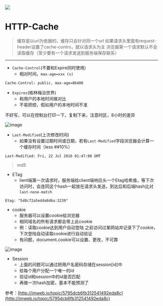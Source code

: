 [ ![](http://ojcebrwwp.bkt.clouddn.com/resume-logo3.png)](https://yongheng2016.github.io/myself-resume/)
# HTTP-Cache      


> 缓存是以url为依据的，缓存只会针对同一个url
> 如果请求头里面有request-header设置了cache-contro，就以请求头为主
> 浏览器第一个请求默认不会读取缓存（至少要有一个请求发送到服务端保存联系）

---

+ `Cache-Control`(不要和Expire同时使用)
   * 相对时间，`max-age=xxx (s)`
   
```
Cache-Control: public, max-age=86400
```
     
+ `Expires`(格林梅治世界)
   * 和用户的本地时间做对比
   * 不易把控，假如用户的本地时间不准

不好写，可以在控制台打印一下，复制下来，注意时区，8小时的差异

![image](https://user-images.githubusercontent.com/24493052/29121435-15d72bea-7d41-11e7-9c6d-75c5233aeb9f.png)

     
     
+ `Last-Modified`(上次修改时间)
   * 如果没有设置过期时间或日期，若有`Last-Modified`字段浏览器会计算一个缓存时间（less   ##10%）
   
```
Last-Modified: Fri, 22 Jul 2016 01:47:00 GMT
```

> md5

+ ETag
   * lient端第一次请求时，服务端给client端响应头一个Etag哈希值，等下次访问时，会连同这个hash一起放在请求头发送，到达后和后端hash比对`last-none-match`
   
```
Etag: "5d8c72a5edda8d6a:3239"
```

+ cookie
   + 服务器可以设置cookie给浏览器
   + 相同域名的所有请求都会带上此cookie
   + 例：读取cookie达到用户自动登陆
之前访问过某网站并记录下了cookie，下次登陆自动读取cookie进行自动验证  
   + 有问题，document.cookie可以设置、更改，不可靠
   
![image](https://user-images.githubusercontent.com/24493052/29127244-23430c9c-7d53-11e7-948b-ff3fc18064a6.png)

+ Session
   + 上面的问题可以通过把用户名密码存储在session[id]中
   + 给每个用户分配一个唯一的id
   + 验证id和session中的id是否匹配
   + 再做一次hash加密，基本不能预测了


参考：[http://imweb.io/topic/5795dcb6fb312541492eda8c](http://imweb.io/topic/5795dcb6fb312541492eda8c)

